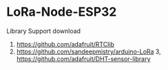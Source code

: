 # LoRa-Node-ESP32
Library Support download
1. https://github.com/adafruit/RTClib
2. https://github.com/sandeepmistry/arduino-LoRa
3, https://github.com/adafruit/DHT-sensor-library
